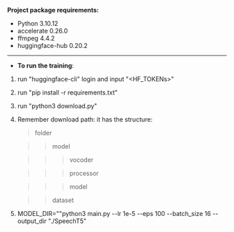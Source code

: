 
**Project package requirements:**
   * Python 3.10.12
   * accelerate 0.26.0
   * ffmpeg 4.4.2
   * huggingface-hub 0.20.2
---
+ **To run the training**:
1. run "huggingface-cli" login and input "<HF_TOKENs>"
2. run "pip install -r requirements.txt"
3. run "python3 download.py"
4. Remember download path: it has the structure:
   
   > folder
   
   >> model
   
   >>> vocoder
 
   >>> processor
   
   >>> model

   >> dataset
   
5. MODEL_DIR="<folder when running download.py>"python3 main.py --lr 1e-5 --eps 100 --batch_size 16 --output_dir "./SpeechT5"
